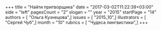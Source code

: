 +++
title = "Найти притворщика"
date = "2017-03-02T11:22:39+03:00"
side = "left"
pagesCount = "2"
slogan = ""
year = "2015"
startPage = "14"
authors = [ "Ольга Кузнецова",]
issues = [ "2015_10",]
illustrators = [ "Сергей Чуб",]
month = "10"
rubrics = [ "Чудеса лингвистики",]
+++
